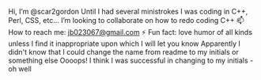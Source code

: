 Hi, I’m @scar2gordon
Until I had several ministrokes I was coding in C++, Perl, CSS, etc...
I’m looking to collaborate on how to redo coding C++
📫 How to reach me: jb023067@gmail.com
⚡ Fun fact: love humor of all kinds unless I find it inappropriate upon which I will let you know
Apparently I didn't know that I could change the name from readme to my initials or something else
Oooops! I think I was successful in changing to my initials - oh well
<!---
scar2gordon/scar2gordon is a ✨ special ✨ repository because its `README.md` (this file) appears on your GitHub profile.
You can click the Preview link to take a look at your changes.
--->
